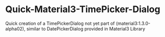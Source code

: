 # Quick-Material3-TimePicker-Dialog
Quick creation of a TimePickerDialog not yet part of (material3:1.3.0-alpha02), similar to DatePickerDialog provided in Material3 Library
